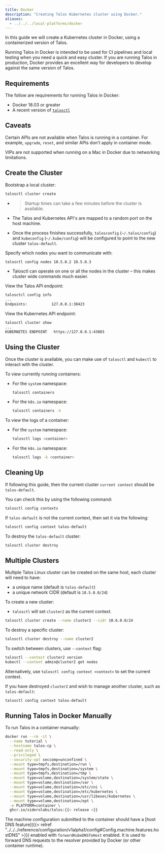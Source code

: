 ```yaml
---
title: Docker
description: "Creating Talos Kubernetes cluster using Docker."
aliases:
  - ../../../local-platforms/docker
---
```


In this guide we will create a Kubernetes cluster in Docker, using a containerized version of Talos.

Running Talos in Docker is intended to be used for CI pipelines and local testing when you need a quick and easy cluster.
If you are running Talos in production, Docker provides an excellent way for developers to develop against the same version of Talos.

## Requirements

The follow are requirements for running Talos in Docker:

- Docker 18.03 or greater
- A recent version of [`talosctl`](https://github.com/siderolabs/talos/releases)

## Caveats

Certain APIs are not available when Talos is running in a container. For example, `upgrade`, `reset`, and similar APIs don't apply in container mode.

VIPs are not supported when running on a Mac in Docker due to networking limitations.

## Create the Cluster

Bootstrap a local cluster:

```bash
talosctl cluster create
```

- > Startup times can take a few minutes before the cluster is available.

- The Talos and Kubernetes API's are mapped to a random port on the host machine.
- Once the process finishes successfully, `talosconfig` (`~/.talos/config`) and
  `kubeconfig` (`~/.kube/config`) will be configured to point to the new cluster
  `talos-default`.

Specify which nodes you want to communicate with:

```bash
talosctl config nodes 10.5.0.2 10.5.0.3
```

- Talosctl can operate on one or all the nodes in the cluster – this makes
  cluster wide commands much easier.

View the Talos API endpoint:

```bash
talosctcl config info
...
Endpoints:           127.0.0.1:38423
```

View the Kubernetes API endpoint:

```bash
talosctl cluster show
...
KUBERNETES ENDPOINT   https://127.0.0.1:43083
```

## Using the Cluster

Once the cluster is available, you can make use of `talosctl` and `kubectl` to
interact with the cluster.

To view currently running containers:

- For the `system` namespace:

  ```bash
  talosctl containers
  ```

- For the `k8s.io` namespace:

  ```bash
  talosctl containers -k
  ```

To view the logs of a container:

- For the `system` namespace:

  ```bash
  talosctl logs <container>
  ```

- For the `k8s.io` namespace:

  ```bash
  talosctl logs -k <container>
  ```

## Cleaning Up

If following this guide, then the current cluster `current context` should be
`talos-default`.

You can check this by using the following command:

```bash
talosctl config contexts
```

If `talos-default` is not the current context, then set it via the following:

```bash
talosctl config context talos-default
```

To destroy the `talos-default` cluster:

```bash
talosctl cluster destroy
```

## Multiple Clusters

Multiple Talos Linux cluster can be created on the same host, each cluster will need to have:

- a unique name (default is `talos-default`)
- a unique network CIDR (default is `10.5.0.0/24`)

To create a new cluster:

- `talosctl` will set `cluster2` as the current context.

```bash
talosctl cluster create --name cluster2 --cidr 10.6.0.0/24
```

To destroy a specific cluster:

```bash
talosctl cluster destroy --name cluster2
```

To switch between clusters, use `--context` flag:

```bash
talosctl --context cluster2 version
kubectl --context admin@cluster2 get nodes
```

Alternatively, use `talosctl config context <context>` to set the current
context.

If you have destroyed `cluster2` and wish to manage another cluster, such as
`talos-default`:

```bash
talosctl config context talos-default
```

## Running Talos in Docker Manually

To run Talos in a container manually:

```bash
docker run --rm -it \
  --name tutorial \
  --hostname talos-cp \
  --read-only \
  --privileged \
  --security-opt seccomp=unconfined \
  --mount type=tmpfs,destination=/run \
  --mount type=tmpfs,destination=/system \
  --mount type=tmpfs,destination=/tmp \
  --mount type=volume,destination=/system/state \
  --mount type=volume,destination=/var \
  --mount type=volume,destination=/etc/cni \
  --mount type=volume,destination=/etc/kubernetes \
  --mount type=volume,destination=/usr/libexec/kubernetes \
  --mount type=volume,destination=/opt \
  -e PLATFORM=container \
  ghcr.io/siderolabs/talos:{{< release >}}
```

The machine configuration submitted to the container should have a [host DNS feature]({{< relref "../../../reference/configuration/v1alpha1/config#Config.machine.features.hostDNS"  >}}) enabled with `forwardKubeDNSToHost` enabled.
It is used to forward DNS requests to the resolver provided by Docker (or other container runtime).
